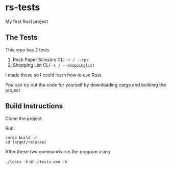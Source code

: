 # rs-tests
My first Rust project

## The Tests
This repo has 2 tests


1. Rock Paper Scissors CLI `-r / --rps`
2. Shopping List CLI `-s / --shoppinglist`

I made these so I could learn how to use Rust.

You can try out the code for yourself by downloading cargo and building the project

## Build Instructions
Clone the project

Run: 

```
cargo build -r 
cd target/release/
```

After these two commands run the program using

`./tests -h` or `./tests.exe -h`
